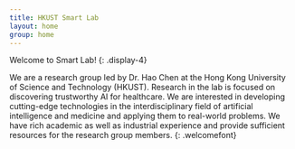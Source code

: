 ```yaml
---
title: HKUST Smart Lab
layout: home
group: home
---
```


Welcome to Smart Lab!
{: .display-4}

We are a research group led by Dr. Hao Chen at the Hong Kong University of Science and Technology (HKUST).
Research in the lab is focused on discovering trustworthy AI for healthcare. We are interested in developing cutting-edge technologies in the interdisciplinary field of artificial intelligence and medicine and applying them to real-world problems. We have rich academic as well as industrial experience and provide sufficient resources for the research group members. 
{: .welcomefont}
